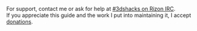 For support, contact me or ask for help at [#3dshacks on Rizon IRC](https://qchat.rizon.net/?channels=3dshacks&uio=d4).    
If you appreciate this guide and the work I put into maintaining it, I accept [donations](https://github.com/Plailect/Guide/wiki/Donations).